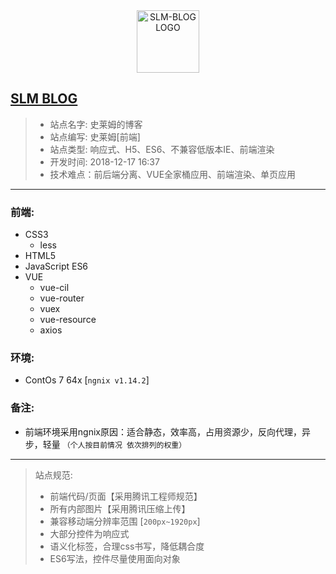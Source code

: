<div align=center><img width="100"src="https://images.gitee.com/uploads/images/2019/0130/203624_c343fd46_1774840.png" alt="SLM-BLOG LOGO"/></div>

## [SLM BLOG](http://mczyzy.cn)

> - 站点名字: 史莱姆的博客
> - 站点编写: 史莱姆[前端]
> - 站点类型: 响应式、H5、ES6、不兼容低版本IE、前端渲染
> - 开发时间: 2018-12-17 16:37
> - 技术难点：前后端分离、VUE全家桶应用、前端渲染、单页应用
----------

### 前端:
 + CSS3
	 + less
 + HTML5
 + JavaScript ES6
 + VUE
    + vue-cil
    + vue-router
    + vuex
    + vue-resource
    + axios

### 环境: 
 + ContOs 7 64x [`ngnix v1.14.2`]

### 备注:
 + 前端环境采用ngnix原因：适合静态，效率高，占用资源少，反向代理，异步，轻量 `（个人按目前情况 依次排列的权重）`

----------
> 站点规范:
> - 前端代码/页面【采用腾讯工程师规范】
> - 所有内部图片【采用腾讯压缩上传】
> - 兼容移动端分辨率范围 [`200px~1920px`]
> - 大部分控件为响应式
> - 语义化标签，合理css书写，降低耦合度
> - ES6写法，控件尽量使用面向对象